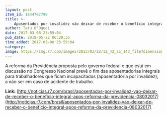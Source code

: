```yaml
---
layout: post
item_id: 1644767796
title: >-
    Aposentados por invalidez vão deixar de receber o benefício integral após Reforma da Previdência
author: Tatu D'Oquei
date: 2017-03-08 23:59:04
pub_date: 2019-05-22 06:29:35
time_added: 2017-03-08 23:59:04
category: 
image: https://img.r7.com/images/2013/03/22/12_42_25_143_file?dimensions=600x315
---
```


A reforma da Previdência proposta pelo governo federal e que está em discussão no Congresso Nacional prevê o fim das aposentadorias integrais para trabalhadores que ficam incapacitados (aposentadoria por invalidez), a não ser em caso de acidente de trabalho.

**Link:** [http://noticias.r7.com/brasil/aposentados-por-invalidez-vao-deixar-de-receber-o-beneficio-integral-apos-reforma-da-previdencia-08032017](http://noticias.r7.com/brasil/aposentados-por-invalidez-vao-deixar-de-receber-o-beneficio-integral-apos-reforma-da-previdencia-08032017)

